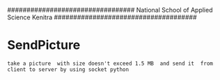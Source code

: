  ################################# National School of Applied Science Kenitra ##################################### 
# SendPicture
    take a picture  with size doesn't exceed 1.5 MB  and send it  from client to server by using socket python 
